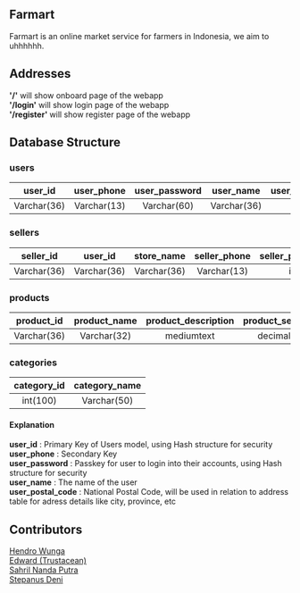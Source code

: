 ## Farmart

Farmart is an online market service for farmers in Indonesia, we aim to uhhhhhh.

## Addresses
**'/'** will show onboard page of the webapp\
**'/login'** will show login page of the webapp\
**'/register'** will show register page of the webapp

## Database Structure
### **users**
|**user_id**|**user_phone**|**user_password**|**user_name**|**user_postal_code**|**user_address_detail**
|:-:|:-:|:-:|:-:|:-:|:-:|
|Varchar(36)|Varchar(13)|Varchar(60)|Varchar(36)|int(5)|Varchar(200)|

### **sellers**
|**seller_id**|**user_id**|**store_name**|**seller_phone**|**seller_postal_code**|**seller_address_detail**|
|:-:|:-:|:-:|:-:|:-:|:-:|
|Varchar(36)|Varchar(36)|Varchar(36)|Varchar(13)|int(5)|Varchar(200)|

### **products**
|**product_id**|**product_name**|**product_description**|**product_sell_price**|**product_weight**|**product_stock**|**product_picture**|**category_id**|**seller_id**|
|:-:|:-:|:-:|:-:|:-:|:-:|:-:|:-:|:-:|
|Varchar(36)|Varchar(32)|mediumtext|decimal(65)|int(100)|int(225)|longblob|int(100)|varchar(36)|

### **categories**
|**category_id**|**category_name**|
|:-:|:-:|
|int(100)|Varchar(50)|



#### **Explanation**
**user_id** : Primary Key of Users model, using Hash structure for security\
**user_phone** : Secondary Key\
**user_password** : Passkey for user to login into their accounts, using Hash structure for security\
**user_name** : The name of the user\
**user_postal_code** : National Postal Code, will be used in relation to address table for adress details like city, province, etc



## Contributors
[Hendro Wunga](https://github.com/hendrowunga)\
[Edward (Trustacean)](https://github.com/Trustacean)\
[Sahril Nanda Putra](https://github.com/sahrilputra)\
[Stepanus Deni](https://github.com/putrastepanus)